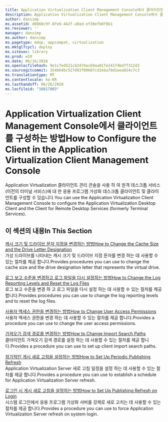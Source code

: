 ```yaml
---
title: Application Virtualization Client Management Console에서 클라이언트를 구성하는 방법
description: Application Virtualization Client Management Console에서 클라이언트를 구성하는 방법
author: dansimp
ms.assetid: d0868c9f-8fe9-442f-a9ad-ef30efb0f6b1
ms.reviewer: ''
manager: dansimp
ms.author: dansimp
ms.pagetype: mdop, appcompat, virtualization
ms.mktglfcycl: deploy
ms.sitesec: library
ms.prod: w10
ms.date: 06/16/2016
ms.openlocfilehash: 9e1c7ed521cb2474ac69aa01fe241f4bd7f312d3
ms.sourcegitcommit: 354664bc527d93f80687cd2eba70d1eea024c7c3
ms.translationtype: MT
ms.contentlocale: ko-KR
ms.lasthandoff: 06/26/2020
ms.locfileid: "10817803"
---
```

# <span data-ttu-id="5e45d-103">Application Virtualization Client Management Console에서 클라이언트를 구성하는 방법</span><span class="sxs-lookup"><span data-stu-id="5e45d-103">How to Configure the Client in the Application Virtualization Client Management Console</span></span>


<span data-ttu-id="5e45d-104">Application Virtualization 클라이언트 관리 콘솔을 사용 하 여 원격 데스크톱 서비스 (이전의 터미널 서비스)에 대 한 응용 프로그램 가상화 데스크톱 클라이언트 및 클라이언트를 구성할 수 있습니다.</span><span class="sxs-lookup"><span data-stu-id="5e45d-104">You can use the Application Virtualization Client Management Console to configure the Application Virtualization Desktop Client and the Client for Remote Desktop Services (formerly Terminal Services).</span></span>

## <span data-ttu-id="5e45d-105">이 섹션의 내용</span><span class="sxs-lookup"><span data-stu-id="5e45d-105">In This Section</span></span>


<a href="" id="how-to-change-the-cache-size-and-the-drive-letter-designation"></a>[<span data-ttu-id="5e45d-106">캐시 크기 및 드라이브 문자 지정을 변경하는 방법</span><span class="sxs-lookup"><span data-stu-id="5e45d-106">How to Change the Cache Size and the Drive Letter Designation</span></span>](how-to-change-the-cache-size-and-the-drive-letter-designation.md)  
<span data-ttu-id="5e45d-107">가상 드라이브를 나타내는 캐시 크기 및 드라이브 지정 문자를 변경 하는 데 사용할 수 있는 절차를 제공 합니다.</span><span class="sxs-lookup"><span data-stu-id="5e45d-107">Provides procedures you can use to change the cache size and the drive designation letter that represents the virtual drive.</span></span>

<a href="" id="how-to-change-the-log-reporting-levels-and-reset-the-log-files"></a>[<span data-ttu-id="5e45d-108">로그 보고 수준을 변경하고 로그 파일을 다시 설정하는 방법</span><span class="sxs-lookup"><span data-stu-id="5e45d-108">How to Change the Log Reporting Levels and Reset the Log Files</span></span>](how-to-change-the-log-reporting-levels-and-reset-the-log-files.md)  
<span data-ttu-id="5e45d-109">로그 보고 수준을 변경 하 고 로그 파일을 다시 설정 하는 데 사용할 수 있는 절차를 제공 합니다.</span><span class="sxs-lookup"><span data-stu-id="5e45d-109">Provides procedures you can use to change the log reporting levels and to reset the log files.</span></span>

<a href="" id="how-to-change-user-access-permissions"></a>[<span data-ttu-id="5e45d-110">사용자 액세스 권한을 변경하는 방법</span><span class="sxs-lookup"><span data-stu-id="5e45d-110">How to Change User Access Permissions</span></span>](how-to-change-user-access-permissions.md)  
<span data-ttu-id="5e45d-111">사용자 액세스 권한을 변경 하는 데 사용할 수 있는 절차를 제공 합니다.</span><span class="sxs-lookup"><span data-stu-id="5e45d-111">Provides a procedure you can use to change the user access permissions.</span></span>

<a href="" id="how-to-change-import-search-paths"></a>[<span data-ttu-id="5e45d-112">가져오기 검색 경로를 변경하는 방법</span><span class="sxs-lookup"><span data-stu-id="5e45d-112">How to Change Import Search Paths</span></span>](how-to-change-import-search-paths.md)  
<span data-ttu-id="5e45d-113">클라이언트 가져오기 검색 경로를 설정 하는 데 사용할 수 있는 절차를 제공 합니다.</span><span class="sxs-lookup"><span data-stu-id="5e45d-113">Provides a procedure you can use to set up client import search paths.</span></span>

<a href="" id="how-to-set-up-periodic-publishing-refresh"></a>[<span data-ttu-id="5e45d-114">정기적인 게시 새로 고침을 설정하는 방법</span><span class="sxs-lookup"><span data-stu-id="5e45d-114">How to Set Up Periodic Publishing Refresh</span></span>](how-to-set-up-periodic-publishing-refresh.md)  
<span data-ttu-id="5e45d-115">Application Virtualization Server 새로 고침 일정을 설정 하는 데 사용할 수 있는 절차를 제공 합니다.</span><span class="sxs-lookup"><span data-stu-id="5e45d-115">Provides a procedure you can use to establish a schedule for Application Virtualization Server refresh.</span></span>

<a href="" id="how-to-set-up-publishing-refresh-on-login"></a>[<span data-ttu-id="5e45d-116">로그인 시 게시 새로 고침을 설정하는 방법</span><span class="sxs-lookup"><span data-stu-id="5e45d-116">How to Set Up Publishing Refresh on Login</span></span>](how-to-set-up-publishing-refresh-on-login.md)  
<span data-ttu-id="5e45d-117">시스템 로그인에서 응용 프로그램 가상화 서버를 강제로 새로 고치는 데 사용할 수 있는 절차를 제공 합니다.</span><span class="sxs-lookup"><span data-stu-id="5e45d-117">Provides a procedure you can use to force Application Virtualization Server refresh on system login.</span></span>

 

 





